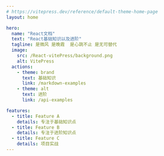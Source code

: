 ```yaml
---
# https://vitepress.dev/reference/default-theme-home-page
layout: home

hero:
  name: "React文档"
  text: "React基础知识以及进阶"
  tagline: 是微风 是晚霞  是心跳不止 是无可替代
  image:
    src: /React-vitePress/background.png
    alt: VitePress
  actions:
    - theme: brand
      text: 基础知识
      link: /markdown-examples
    - theme: alt
      text: 进阶
      link: /api-examples

features:
  - title: Feature A
    details: 专注于基础知识点
  - title: Feature B
    details: 专注于进阶知识点
  - title: Feature C
    details: 项目实战
---
```


